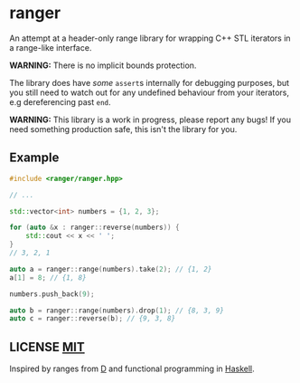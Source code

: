 # ranger
An attempt at a header-only range library for wrapping C++ STL iterators in a range-like interface.

**WARNING:** There is no implicit bounds protection.

The library does have *some* `assert`s internally for debugging purposes,  but you still need to watch out for any undefined behaviour from your iterators,  e.g dereferencing past `end`.

**WARNING:** This library is a work in progress,  please report any bugs!  If you need something production safe,  this isn't the library for you.


## Example

``` cpp
#include <ranger/ranger.hpp>

// ...

std::vector<int> numbers = {1, 2, 3};

for (auto &x : ranger::reverse(numbers)) {
	std::cout << x << ' ';
}
// 3, 2, 1

auto a = ranger::range(numbers).take(2); // {1, 2}
a[1] = 8; // {1, 8}

numbers.push_back(9);

auto b = ranger::range(numbers).drop(1); // {8, 3, 9}
auto c = ranger::reverse(b); // {9, 3, 8}
```


## LICENSE [MIT](LICENSE)
Inspired by ranges from [D](https://dlang.org/phobos/std_range.html) and functional programming in [Haskell](https://www.haskell.org/).
